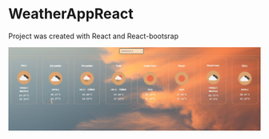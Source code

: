 # WeatherAppReact
Project was created with React and React-bootsrap

![plot](src/img/WeatherApp.JPG)